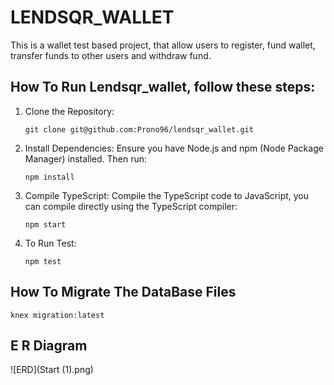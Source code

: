 # LENDSQR_WALLET

This is a wallet test based project, that allow users to register, fund wallet, transfer funds to other users 
and withdraw fund.

## How To Run Lendsqr_wallet, follow these steps:

1. Clone the Repository:
   
   `git clone git@github.com:Prono96/lendsqr_wallet.git`

2. Install Dependencies:
Ensure you have Node.js and npm (Node Package Manager) installed. Then run:

   `npm install`

3. Compile TypeScript:
Compile the TypeScript code to JavaScript, you can compile directly using the TypeScript compiler:

   `npm start`

4. To Run Test:

   `npm test`



## How To Migrate The DataBase Files

   `knex migration:latest`



## E R Diagram

![ERD](Start (1).png)

   
